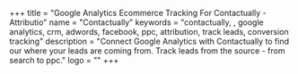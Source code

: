 +++
title = "Google Analytics Ecommerce Tracking For Contactually - Attributio"
name = "Contactually"
keywords = "contactually, , google analytics, crm, adwords, facebook, ppc, attribution, track leads, conversion tracking"
description = "Connect Google Analytics with Contactually to find our where your leads are coming from. Track leads from the source - from search to ppc."
logo = ""
+++
